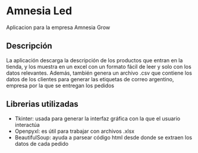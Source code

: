 # Amnesia Led
Aplicacion para la empresa Amnesia Grow

## Descripción

La aplicación descarga la descripción de los productos que entran en la tienda, y los muestra en un excel con un formato fácil de leer y solo con los datos relevantes.
Además, también genera un archivo .csv que contiene los datos de los clientes para generar las etiquetas de correo argentino, empresa por la que se entregan los pedidos

## Librerias utilizadas

- Tkinter: usada para generar la interfaz gráfica con la que el usuario interactúa
- Openpyxl: es útil para trabajar con archivos .xlsx
- BeautifulSoup: ayuda a parsear código html desde donde se extraen los datos de cada pedido


